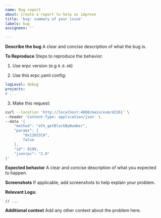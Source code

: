 ```yaml
---
name: Bug report
about: Create a report to help us improve
title: 'bug: summary of your issue'
labels: bug
assignees: ''

---
```


**Describe the bug**
A clear and concise description of what the bug is.

**To Reproduce**
Steps to reproduce the behavior:
1. Use erpc version (e.g `0.0.40`)

2. Use this erpc.yaml config:
```yaml
logLevel: debug
projects:
# ...
```
3. Make this request:
```bash
curl --location 'http://localhost:4000/main/evm/42161' \
--header 'Content-Type: application/json' \
--data '{
    "method": "eth_getBlockByNumber",
    "params": [
        "0x1203319",
        false
    ],
    "id": 9199,
    "jsonrpc": "2.0"
}'
```

**Expected behavior**
A clear and concise description of what you expected to happen.

**Screenshots**
If applicable, add screenshots to help explain your problem.

**Relevant Logs:**
```jsonl
// ...
```

**Additional context**
Add any other context about the problem here.
